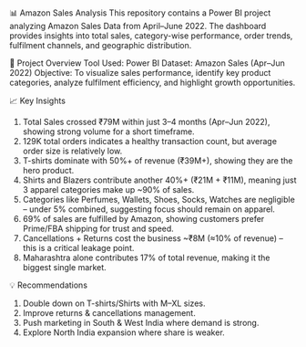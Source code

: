 📊 Amazon Sales Analysis 
This repository contains a Power BI project analyzing Amazon Sales Data from April–June 2022.
The dashboard provides insights into total sales, category-wise performance, order trends, fulfilment channels, and geographic distribution.

🚀 Project Overview
Tool Used: Power BI
Dataset: Amazon Sales (Apr–Jun 2022)
Objective: To visualize sales performance, identify key product categories, analyze fulfilment efficiency, and highlight growth opportunities.

📈 Key Insights
1. Total Sales crossed ₹79M within just 3–4 months (Apr–Jun 2022), showing strong volume for a short timeframe.
2. 129K total orders indicates a healthy transaction count, but average order size is relatively low.
3. T-shirts dominate with 50%+ of revenue (₹39M+), showing they are the hero product.
4. Shirts and Blazers contribute another 40%+ (₹21M + ₹11M), meaning just 3 apparel categories make up ~90% of sales.
5. Categories like Perfumes, Wallets, Shoes, Socks, Watches are negligible – under 5% combined, suggesting focus should remain on apparel.
6. 69% of sales are fulfilled by Amazon, showing customers prefer Prime/FBA shipping for trust and speed.
7. Cancellations + Returns cost the business ~₹8M (≈10% of revenue) – this is a critical leakage point.
8. Maharashtra alone contributes 17% of total revenue, making it the biggest single market.

💡 Recommendations
1. Double down on T-shirts/Shirts with M–XL sizes.
2. Improve returns & cancellations management.
3. Push marketing in South & West India where demand is strong.
4. Explore North India expansion where share is weaker.
